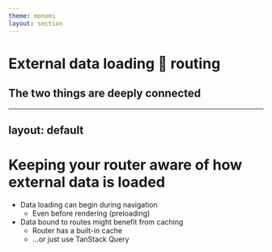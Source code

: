 ```yaml
---
theme: monomi
layout: section
---
```


# External data loading 🤝 routing

##  The two things are deeply connected

---
layout: default
---

# Keeping your router aware of how external data is loaded

- Data loading can begin during navigation
  - Even before rendering (preloading)
- Data bound to routes might benefit from caching
  - Router has a built-in cache
  - ...or just use TanStack Query
